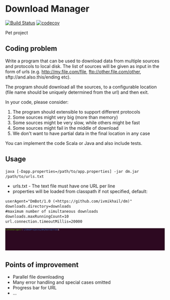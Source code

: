 # Download Manager

[![Build Status](https://travis-ci.org/ivmikhail/dm.svg?branch=master)](https://travis-ci.org/ivmikhail/dm)
[![codecov](https://codecov.io/gh/ivmikhail/dm/branch/master/graph/badge.svg)](https://codecov.io/gh/ivmikhail/dm)


Pet project

## Coding problem

Write a program that can be used to download data from multiple sources and protocols to local disk. The list of sources will be given as input in the form of urls (e.g. http://my.file.com/file, ftp://other.file.com/other, sftp://and.also.this/ending etc).

The program should download all the sources, to a configurable location (file name should be uniquely determined from the url) and then exit.

In your code, please consider:

1. The program should extensible to support different protocols
2. Some sources might very big (more than memory)
3. Some sources might be very slow, while others might be fast
4. Some sources might fail in the middle of download
5. We don't want to have partial data in the final location in any case

You can implement the code Scala or Java and also include tests.

## Usage

```
java [-Dapp.properties=/path/to/app.properties] -jar dm.jar /path/to/urls.txt
```
* urls.txt - The text file must have one URL per line 
* properties will be loaded from classpath if not specified, default:
````
userAgent="DmBot/1.0 (+https://github.com/ivmikhail/dm)"
downloads.directory=downloads
#maximum number of simultaneous downloads
downloads.maxRunningCount=10
url.connection.timeoutMillis=20000
````

![Usage screencast](screencast.gif)

## Points of improvement

* Parallel file downloading
* Many error handling and special cases omitted
* Progress bar for URL
* ...
